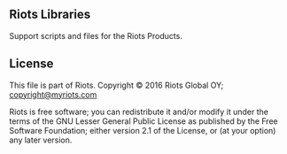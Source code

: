 ## Riots Libraries

Support scripts and files for the Riots Products.

## License

This file is part of Riots.
Copyright © 2016 Riots Global OY; <copyright@myriots.com>

Riots is free software; you can redistribute it and/or modify it under the terms of the GNU Lesser General Public License
as published by the Free Software Foundation; either version 2.1 of the License, or (at your option) any later version.
